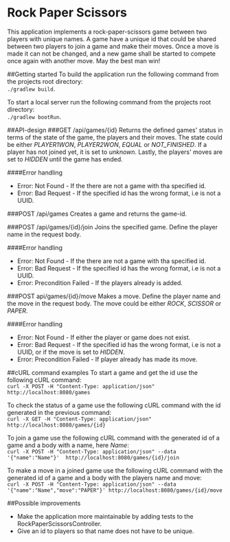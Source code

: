 # Rock Paper Scissors
This application implements a rock-paper-scissors game between two players with unique
names. A game have a unique id that could be shared between two players to join a game
and make their moves. Once a move is made it can not be changed, and a new game shall be
started to compete once again with another move. May the best man win!

##Getting started
To build the application run the following command from the projects root
directory:<br>
`./gradlew build`.

To start a local server run the following command from the projects root
directory:<br>
`./gradlew bootRun`.

##API-design
###GET /api/games/{id}
Returns the defined games' status in terms of the state of the game, the players and their
moves. The state could be either *PLAYER1WON*, *PLAYER2WON*, *EQUAL* or *NOT_FINISHED*.
If a player has not joined yet, it is set to *unknown*. Lastly, the players' moves are set
to *HIDDEN* until the game has ended.

####Error handling
- Error: Not Found - If the there are not a game with tha specified id.
- Error: Bad Request - If the specified id has the wrong format, i.e is not a UUID.

###POST /api/games
Creates a game and returns the game-id.

###POST /api/games/{id}/join
Joins the specified game. Define the player name in the request body.

####Error handling
- Error: Not Found - If the there are not a game with tha specified id.
- Error: Bad Request - If the specified id has the wrong format, i.e is not a UUID.
- Error: Precondition Failed - If the players already is added.

###POST api/games/{id}/move
Makes a move. Define the player name and the move in the request body. The move could be
either *ROCK*, *SCISSOR* or *PAPER*.

####Error handling
- Error: Not Found - If either the player or game does not exist.
- Error: Bad Request - If the specified id has the wrong format, i.e is not a UUID, or 
if the move is set to *HIDDEN*.
- Error: Precondition Failed - If player already has made its move.


##cURL command examples
To start a game and get the id use the following cURL command:<br>
`curl -X POST -H "Content-Type: application/json" http://localhost:8080/games`

To check the status of a game use the following cURL command with the id
generated in the previous command:<br>
`curl -X GET -H "Content-Type: application/json" http://localhost:8080/games/{id}`

To join a game use the following cURL command with the generated id of a game and a 
body with a name, here *Name*:<br>
`curl -X POST -H "Content-Type: application/json" --data '{"name":"Name"}'  http://localhost:8080/games/{id}/join`

To make a move in a joined game use the following cURL command with the generated id of a
game and a body with the players name and move:<br>
`curl -X POST -H "Content-Type: application/json" --data '{"name":"Name","move":"PAPER"}' http://localhost:8080/games/{id}/move`

##Possible improvements
- Make the application more maintainable by adding tests to the RockPaperScissorsController.
- Give an id to players so that name does not have to be unique.